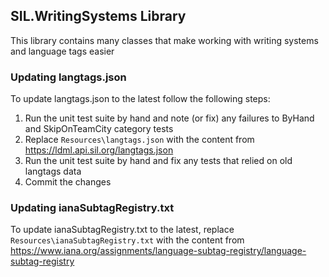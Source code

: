## SIL.WritingSystems Library

This library contains many classes that make working with writing systems and language tags easier

### Updating langtags.json

To update langtags.json to the latest follow the following steps:

1. Run the unit test suite by hand and note (or fix) any failures to ByHand and SkipOnTeamCity category tests
1. Replace `Resources\langtags.json` with the content from https://ldml.api.sil.org/langtags.json
1. Run the unit test suite by hand and fix any tests that relied on old langtags data
1. Commit the changes

### Updating ianaSubtagRegistry.txt
To update ianaSubtagRegistry.txt to the latest, replace `Resources\ianaSubtagRegistry.txt` with
the content from https://www.iana.org/assignments/language-subtag-registry/language-subtag-registry

